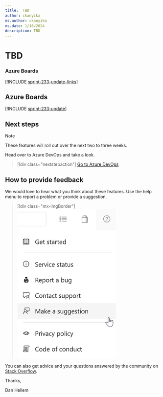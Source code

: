 ```yaml
---
title:  TBD
author: ckanyika
ms.author: ckanyika
ms.date: 1/16/2024
description: TBD
---
```

# TBD


### Azure Boards

[!INCLUDE [sprint-233-update-links](includes/boards/sprint-233-update-links.md)]

## Azure Boards

[!INCLUDE [sprint-233-update](includes/boards/sprint-233-update.md)]


## Next steps

> [!NOTE]
> These features will roll out over the next two to three weeks.

Head over to Azure DevOps and take a look.

> [!div class="nextstepaction"] 
> [Go to Azure DevOps](https://go.microsoft.com/fwlink/?LinkId=307137&campaign=o~msft~docs~product-vsts~release-notes)

## How to provide feedback

We would love to hear what you think about these features. Use the help menu to report a problem or provide a suggestion.

> [!div class="mx-imgBorder"] 
> ![Screenshot Make a suggestion.](../media/make-a-suggestion.png)

You can also get advice and your questions answered by the community on [Stack Overflow](https://stackoverflow.com/questions/tagged/azure-devops).

Thanks,

Dan Hellem
